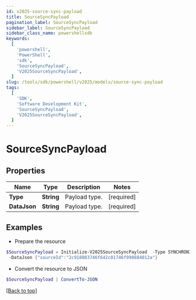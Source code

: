 ```yaml
---
id: v2025-source-sync-payload
title: SourceSyncPayload
pagination_label: SourceSyncPayload
sidebar_label: SourceSyncPayload
sidebar_class_name: powershellsdk
keywords:
  [
    'powershell',
    'PowerShell',
    'sdk',
    'SourceSyncPayload',
    'V2025SourceSyncPayload',
  ]
slug: /tools/sdk/powershell/v2025/models/source-sync-payload
tags:
  [
    'SDK',
    'Software Development Kit',
    'SourceSyncPayload',
    'V2025SourceSyncPayload',
  ]
---
```


# SourceSyncPayload

## Properties

| Name         | Type       | Description   | Notes      |
| ------------ | ---------- | ------------- | ---------- |
| **Type**     | **String** | Payload type. | [required] |
| **DataJson** | **String** | Payload type. | [required] |

## Examples

- Prepare the resource

```powershell
$SourceSyncPayload = Initialize-V2025SourceSyncPayload  -Type SYNCHRONIZE_SOURCE_ATTRIBUTES `
 -DataJson {"sourceId":"2c918083746f642c01746f990884012a"}
```

- Convert the resource to JSON

```powershell
$SourceSyncPayload | ConvertTo-JSON
```

[[Back to top]](#)
